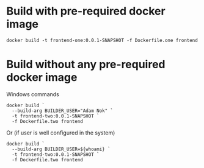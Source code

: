 # Build with pre-required docker image
``` shell
docker build -t frontend-one:0.0.1-SNAPSHOT -f Dockerfile.one frontend
```

# Build without any pre-required docker image

Windows commands

``` shell
docker build `
  --build-arg BUILDER_USER="Adam Nok" `
  -t frontend-two:0.0.1-SNAPSHOT `
  -f Dockerfile.two frontend
```
Or (if user is well configured in the system)
``` shell
docker build `
  --build-arg BUILDER_USER=${whoami} `
  -t frontend-two:0.0.1-SNAPSHOT `
  -f Dockerfile.two frontend
```
